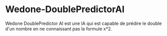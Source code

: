 # Wedone-DoublePredictorAI
Wedone DoublePredictor AI est une IA qui est capable de prédire le double d'un nombre en ne connaissant pas la formule x*2. 
